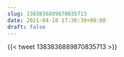 ```yaml
---
slug: 1383836889870835713
date: 2021-04-18 17:36:39+00:00
draft: false
---
```


{{< tweet 1383836889870835713 >}}
